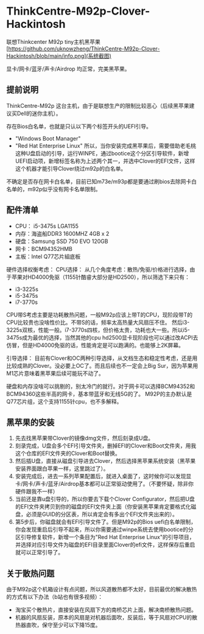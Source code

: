 # ThinkCentre-M92p-Clover-Hackintosh
联想Thinkcenter M92p tiny主机黑苹果
[https://github.com/uknowzheng/ThinkCentre-M92p-Clover-Hackintosh/blob/main/info.png](系统截图)

显卡/网卡/蓝牙/声卡/Airdrop 均正常，完美黑苹果。
## 提前说明 
ThinkCentre-M92p 这台主机，由于是联想生产的限制比较恶心（后续黑苹果建议买Dell的迷你主机）。

存在Bios白名单，也就是只认以下两个标签开头的UEFI引导。
- "Windows Boot Manager"
- "Red Hat Enterprise Linux"
所以，当你安装完成黑苹果后，需要借助老毛桃这种U盘启动的引导，运行WINPE，通过bootice这个分区引导软件，新增UEFI启动项，新增标签名称为上述两个其一，并选中Clover的EFI文件，这样这个机器才能引导Clover绕过m92p的白名单。

不确定是否存在网卡白名单，目前已知m73e/m93p都是要通过刷bios去除网卡白名单的，m92p似乎没有网卡名单限制。

## 配件清单
- CPU： i5-3475s LGA1155
- 内存：海盗船DDR3 1600MHZ 4GB x 2
- 硬盘：Samsung SSD 750 EVO 120GB
- 网卡：BCM94352HMB
- 主板：Intel Q77芯片組底板

硬件选择权衡考虑：
CPU选择：
从几个角度考虑：散热/免驱/价格进行选择，由于苹果对HD4000免驱（1155针酷睿大部分是HD2500），所以筛选下来只有：
- i3-3225s
- i5-3475s
- i7-3770s

CPU带S考虑主要是功耗散热问题，一般M92p应该上带T的CPU，现阶段带T的CPU比较贵也没啥性价比。不带S的话，频率太高热量大风扇压不住。
然后i3-3225s双核，性能一般。i7-3770s四核，但价格太贵，功耗也大一些。所以i5-3475s成为最优的选择，当然其他的cpu hd2500显卡现阶段也可以通过改ACPI去仿冒，但是HD4000免驱的话，性能肯定是可以跑满的。也能够上2K屏幕。

引导选择：
目前有Clover和OC两种引导选择，从文档生态和稳定性考虑，还是用比较成熟的Clover。没必要上OC了。而且后续也不一定会上Big Sur，因为苹果用M1芯片意味着黑苹果后续可能玩不动了。

硬盘和内存没啥可以挑剔的，别太冷门的就行。对于网卡可以选择BCM94352和BCM94360这些半高的网卡，基本带蓝牙和无线5G的了。
M92P的主办默认是Q77芯片组，这个支持1155针cpu，也不多解释。

## 黑苹果的安装
1. 先去找黑苹果带Clover的镜像dmg文件，然后刻录成U盘。
2. 刻录完成，U盘会多个EFI引导文件夹，删掉EFI的Clover和Boot文件夹，用我这个仓库的EFI文件夹的Clover和Boot替换。
3. 然后插U盘，直接从磁盘引导进去Clover，然后选择黑苹果系统安装（黑苹果安装界面跟白苹果一样，这里跳过了）。
4. 安装完成后，进去一系列苹果配置后，就进入桌面了，这时候你可以发现显卡/网卡/声卡/蓝牙/Airdrop基本都可以正常驱动使用了。（不要怀疑，除非你硬件跟我不一样）
5. 当前还是靠u盘引导的，所以你要去下载个Clover Configurator，然后把U盘的EFI文件夹拷贝到你的磁盘的EFI文件夹上面（你安装黑苹果肯定要格式化磁盘，必须是GUID的分区表，所以肯定会有多出个EFI文件夹出来的）。
6. 第5步后，你磁盘就会有EFI引导文件了。但是M92p的Bios uefi白名单限制，你会发现重启后引导不起来，所以你需要通过winpe系统去使用bootice的分区引导修复软件，新增一个条目为"Red Hat Enterprise Linux"的引导项目，并选择对应引导文件为磁盘的EFI目录里面Clover的efi文件，这样保存后重启就可以正常引导了。

## 关于散热问题
由于M92p这个机箱设计有点问题，所以风道散热都不太好，目前最优的解决散热的方式有以下办法（b站也有很多视频）：
- 淘宝买个散热片，直接安装在风扇下方的南桥芯片上面，解决南桥散热问题。
- 机器的风扇反装，原本的风扇是对机器后面吹，反装后，等于风扇对CPU的散热器直吹，保守至少可以下降15度。






